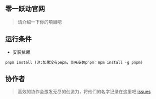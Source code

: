 ## 零一跃动官网
> 请介绍一下你的项目吧  



## 运行条件
* 安装依赖
```shell
pnpm install (注:如果没有pnpm，首先安装pnpm：npm install -g pnpm)
```

## 协作者
> 高效的协作会激发无尽的创造力，将他们的名字记录在这里吧
[issues](./docs/issues.md)
